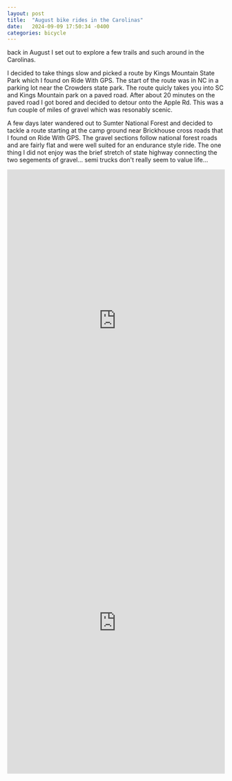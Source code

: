 ```yaml
---
layout: post
title:  "August bike rides in the Carolinas"
date:   2024-09-09 17:50:34 -0400
categories: bicycle
---
```

back in August I set out to explore a few trails and such around in the Carolinas.

I decided to take things slow and picked a route by Kings Mountain State Park which I found on Ride With GPS. The start of the route was in NC in a parking lot near the Crowders state park. The route quicly takes you into SC and Kings Mountain park on a paved road. After about 20 minutes on the paved road I got bored and decided to detour onto the Apple Rd. This was a fun couple of miles of gravel which was resonably scenic.

A few days later wandered out to Sumter National Forest and decided to tackle a route starting at the camp ground near Brickhouse cross roads that I found on Ride With GPS. The gravel sections follow national forest roads and are fairly flat and were well suited for an endurance style ride. The one thing I did not enjoy was the brief stretch of state highway connecting the two segements of gravel... semi trucks don't really seem to value life...



<iframe src="https://ridewithgps.com/embeds?type=trip&id=216616008&sampleGraph=true" style="width: 1px; min-width: 100%; height: 700px; border: none;" scrolling="no"></iframe>
<iframe src="https://ridewithgps.com/embeds?type=trip&id=215972613&sampleGraph=true" style="width: 1px; min-width: 100%; height: 700px; border: none;" scrolling="no"></iframe>
